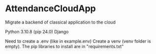 # AttendanceCloudApp
Migrate a backend of classical application to the cloud 

Python 3.10.8 (pip 24.0)
Django

Need to create a .env (like in example.env)
Create a venv (venv folder is empty). The pip libraries to install are in "requirements.txt"
